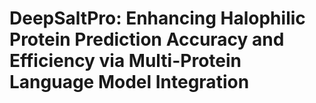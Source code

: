 # DeepSaltPro: Enhancing Halophilic Protein Prediction Accuracy and Efficiency via Multi-Protein Language Model Integration
